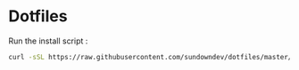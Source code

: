 # Dotfiles

Run the install script :

``` bash
curl -sSL https://raw.githubusercontent.com/sundowndev/dotfiles/master/install.sh | bash
```

